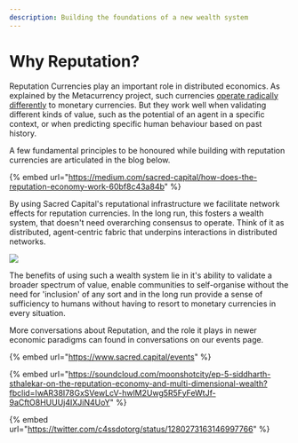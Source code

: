 ```yaml
---
description: Building the foundations of a new wealth system
---
```


# Why Reputation?

Reputation Currencies play an important role in distributed economics. As explained by the Metacurrency project, such currencies [operate radically differently](https://medium.com/metacurrency-project/reputation-is-orthogonal-to-exchange-f113a51dab6c) to monetary currencies. But they work well when validating different kinds of value, such as the potential of an agent in a specific context, or when predicting specific human behaviour based on past history. 

A few fundamental principles to be honoured while building with reputation currencies are articulated in the blog below.

{% embed url="https://medium.com/sacred-capital/how-does-the-reputation-economy-work-60bf8c43a84b" %}

By using Sacred Capital's reputational infrastructure we facilitate network effects for reputation currencies. In the long run, this fosters a wealth system, that doesn't need overarching consensus to operate. Think of it as distributed, agent-centric fabric that underpins interactions in distributed networks.

![](https://docs.google.com/drawings/u/0/d/shHte9h9W46ClenUo-yzYbQ/image?w=454&h=211&rev=212&ac=1&parent=1XDgOlqlhmbIPoqrI2v3Ap8wdk1yDAMWWIUSKz1VT6lQ)

The benefits of using such a wealth system lie in it's ability to validate a broader spectrum of value, enable communities to self-organise without the need for 'inclusion' of any sort and in the long run provide a sense of sufficiency to humans without having to resort to monetary currencies in every situation.

More conversations about Reputation, and the role it plays in newer economic paradigms can found in conversations on our events page.

{% embed url="https://www.sacred.capital/events" %}

{% embed url="https://soundcloud.com/moonshotcity/ep-5-siddharth-sthalekar-on-the-reputation-economy-and-multi-dimensional-wealth?fbclid=IwAR38I78GxSVewLcV-hwlM2Uwg5R5FyFeWtJf-9aCftO8HUUUj4IXJiN4UoY" %}

{% embed url="https://twitter.com/c4ssdotorg/status/1280273163146997766" %}



